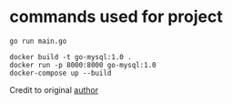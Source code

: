 # commands used for project

```Golang
go run main.go
```

```docker
docker build -t go-mysql:1.0 .
docker run -p 8000:8000 go-mysql:1.0
docker-compose up --build
```

Credit to original [author](https://dev.to/umschaudhary/blog-project-with-go-gin-mysql-and-docker-part-1-3cg1)
